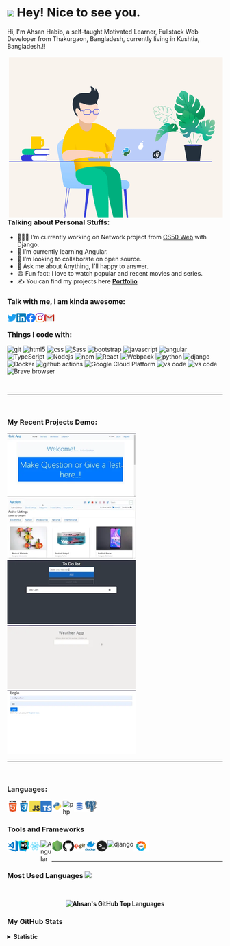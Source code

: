 # <img src="https://emojis.slackmojis.com/emojis/images/1531849430/4246/blob-sunglasses.gif?1531849430" width="30"/> Hey! Nice to see you.

Hi, I'm Ahsan Habib, a self-taught Motivated Learner, Fullstack Web Developer from Thakurgaon, Bangladesh, currently living in Kushtia, Bangladesh.!!
  <br/>
  <br/>
  <img align="right" alt="GIF" src="https://raw.githubusercontent.com/ahsaan-habib/ahsaan-habib/main/assets/122.gif" width="500" height="auto" />
  
### Talking about Personal Stuffs:

- 👨🏽‍💻 I’m currently working on Network project from [CS50 Web](https://cs50.harvard.edu/web/2020/) with Django.
- 🌱 I’m currently learning Angular.
- 👯 I’m looking to collaborate on open source.
- 💬 Ask me about Anything, I'll happy to answer.
- 😄 Fun fact: I love to watch popular and recent movies and series.
- ✍ You can find my projects here **[Portfolio](ahsaan-habib.github.io)**

### Talk with me, I am kinda awesome:

<a href="https://twitter.com/Ahsan_n_habib">
  <img align="left" alt="Ahsan Habib Twitter" width="22px" src="https://raw.githubusercontent.com/ahsaan-habib/ahsaan-habib/b27a16ea650fb3c86b48139bda66f2852c8da70b/assets/twitter.svg" />
</a>
<a href="https://www.linkedin.com/in/ahsan-habib-56a904183/">
  <img align="left" alt="Ahsan's LinkedIN" width="22px" src="https://raw.githubusercontent.com/ahsaan-habib/ahsaan-habib/b27a16ea650fb3c86b48139bda66f2852c8da70b/assets/linkedin.svg" />
</a>
<a href="https://www.facebook.com/ahsan.habib.n">
  <img align="left" alt="Ahsan Habib facebook" width="22px" src="https://raw.githubusercontent.com/ahsaan-habib/ahsaan-habib/b27a16ea650fb3c86b48139bda66f2852c8da70b/assets/facebook.svg" />
</a>
<a href="https://www.instagram.com/ahsan_habib_n/">
  <img align="left" alt="Ahsan Habib Instagram" width="22px" src="https://raw.githubusercontent.com/ahsaan-habib/ahsaan-habib/main/assets/instagram.png" />
</a>
<a href="mailto:ahice50@gmail.com">
  <img align="left" alt="Ahsan Habib gmail" width="22px" src="https://raw.githubusercontent.com/ahsaan-habib/ahsaan-habib/main/assets/Gmail_Icon.png" />
</a>

<br />

### Things I code with:

<p>
  <img width="auto" height="20px" alt="git" src="https://img.shields.io/badge/-Git-F05032?style=flat-square&logo=git&logoColor=white" />
  <img width="auto" height="20px" alt="html5" src="https://img.shields.io/badge/-HTML5-E34F26?style=flat-square&logo=html5&logoColor=white" />
  <img width="auto" height="20px" alt="css" src="https://img.shields.io/badge/CSS-239120?&style=for-the-badge&logo=css3&logoColor=white" />
  <img width="auto" height="20px" alt="Sass" src="https://img.shields.io/badge/-Sass-CC6699?style=flat-square&logo=sass&logoColor=white" />
  <img width="auto" height="20px" alt="bootstrap" src="https://img.shields.io/badge/Bootstrap-563D7C?style=for-the-badge&logo=bootstrap&logoColor=white" />
  
  <img width="auto" height="20px" alt="javascript" src="https://img.shields.io/badge/JavaScript-F7DF1E?style=for-the-badge&logo=javascript&logoColor=black" />
  <img width="auto" height="20px" alt="angular" src="https://img.shields.io/badge/-Angular-DD0031?style=flat-square&logo=angular&logoColor=white" />
  <img width="auto" height="20px" alt="TypeScript" src="https://img.shields.io/badge/-TypeScript-007ACC?style=flat-square&logo=typescript&logoColor=white" />
  <img width="auto" height="20px" alt="Nodejs" src="https://img.shields.io/badge/-Nodejs-43853d?style=flat-square&logo=Node.js&logoColor=white" />
  <img width="auto" height="20px" alt="npm" src="https://img.shields.io/badge/-NPM-CB3837?style=flat-square&logo=npm&logoColor=white" />
  <img width="auto" height="20px" alt="React" src="https://img.shields.io/badge/-React-45b8d8?style=flat-square&logo=react&logoColor=white" />
  <img width="auto" height="20px" alt="Webpack" src="https://img.shields.io/badge/-Webpack-8DD6F9?style=flat-square&logo=webpack&logoColor=white" />
  
  <img width="auto" height="20px" alt="python" src="https://img.shields.io/badge/Python-3776AB?style=for-the-badge&logo=python&logoColor=white" />
  <img width="auto" height="20px" alt="django" src="https://img.shields.io/badge/Django-092E20?style=for-the-badge&logo=django&logoColor=white" />
  
  <img width="auto" height="20px" alt="Docker" src="https://img.shields.io/badge/-Docker-46a2f1?style=flat-square&logo=docker&logoColor=white" />
  <img width="auto" height="20px" alt="github actions" src="https://img.shields.io/badge/-Github_Actions-2088FF?style=flat-square&logo=github-actions&logoColor=white" />
  <img width="auto" height="20px" alt="Google Cloud Platform" src="https://img.shields.io/badge/-Google_Cloud_Platform-1a73e8?style=flat-square&logo=google-cloud&logoColor=white" />
  <img width="auto" height="20px" alt="vs code" src="https://img.shields.io/badge/VSCode-1f425f.svg" />
  <img width="auto" height="20px" alt="vs code" src="https://img.shields.io/badge/WebStrom-1f425f.svg" />
  <img width="auto" height="20px" alt="Brave browser" src="https://img.shields.io/badge/-Brave_Browser-FB542B?style=flat-square&logo=brave&logoColor=white" />
</p>
<br />

---

<br />

### My Recent Projects Demo:

<a align="left" href="https://ahsaan-habib.github.io/">
  <img  alt="Auction project" width="300px" height="auto" src="https://github.com/ahsaan-habib/ahsaan-habib/blob/main/assets/test.gif?raw=true" />
</a>
<a align="left" href="https://ahsaan-habib.github.io/">
  <img  alt="Auction project" width="300px" height="auto" src="https://github.com/ahsaan-habib/ahsaan-habib/blob/main/assets/auction.gif?raw=true" />
</a>
<a align="left" href="https://ahsaan-habib.github.io/">
  <img  alt="Auction project" width="300px" height="auto" src="https://github.com/ahsaan-habib/ahsaan-habib/blob/main/assets/todo.gif?raw=true" />
</a>
<a align="left" href="https://ahsaan-habib.github.io/">
  <img  alt="Auction project" width="300px" height="auto" src="https://github.com/ahsaan-habib/ahsaan-habib/blob/main/assets/weather.gif?raw=true" />
</a>
<a align="left" href="https://ahsaan-habib.github.io/">
  <img  alt="Auction project" width="300px" height="auto" src="https://github.com/ahsaan-habib/ahsaan-habib/blob/main/assets/mail.gif?raw=true" />
 </a>
 
 <br />
 
 ---
 
<br />

### Languages:

<img align="left" title="HTML5" alt="HTML5" width="26px" src="https://raw.githubusercontent.com/github/explore/80688e429a7d4ef2fca1e82350fe8e3517d3494d/topics/html/html.png" />
<img align="left" title="CSS3" alt="CSS3" width="26px" src="https://raw.githubusercontent.com/github/explore/80688e429a7d4ef2fca1e82350fe8e3517d3494d/topics/css/css.png" />
<img align="left" title="JavaScript" alt="JavaScript" width="26px" src="https://raw.githubusercontent.com/github/explore/80688e429a7d4ef2fca1e82350fe8e3517d3494d/topics/javascript/javascript.png" />
<img align="left" title="TypeScript" alt="typescript" width="26px" src="https://raw.githubusercontent.com/ahsaan-habib/ahsaan-habib/main/assets/Typescript_logo_2020.svg.png" />
<img align="left" title="python" alt="python" width="26px" src="https://raw.githubusercontent.com/github/explore/80688e429a7d4ef2fca1e82350fe8e3517d3494d/topics/python/python.png" />
<img align="left" title="php" alt="php" width="26px" src="https://www.php.net/images/logos/new-php-logo.png" />
<img align="left" title="SQL" alt="SQL" width="26px" src="https://raw.githubusercontent.com/github/explore/80688e429a7d4ef2fca1e82350fe8e3517d3494d/topics/sql/sql.png" />
<img align="left" title="postgreSQL" alt="postgreSQL" width="26px" src="https://raw.githubusercontent.com/github/explore/80688e429a7d4ef2fca1e82350fe8e3517d3494d/topics/postgresql/postgresql.png" />

<br/>

<br/>

### Tools and Frameworks

<img align="left" title="Visual Studio Code" alt="Visual Studio Code" width="26px" src="https://raw.githubusercontent.com/github/explore/80688e429a7d4ef2fca1e82350fe8e3517d3494d/topics/visual-studio-code/visual-studio-code.png" />
<img align="left" title="Web Strom" alt="Web Strom" width="26px" src="https://github.com/ahsaan-habib/ahsaan-habib/blob/main/assets/webstorm-icon-logo-png-transparent.png?raw=true" />
<img align="left" title="React" alt="React" width="26px" height="26px" src="https://raw.githubusercontent.com/github/explore/80688e429a7d4ef2fca1e82350fe8e3517d3494d/topics/react/react.png" />
<img align="left" title="Angular" alt="Angular" width="26px" src="https://cdn.worldvectorlogo.com/logos/angular-icon.svg" />
<img align="left" title="Node.js" alt="Node.js" width="26px" src="https://raw.githubusercontent.com/github/explore/80688e429a7d4ef2fca1e82350fe8e3517d3494d/topics/nodejs/nodejs.png" />
<img align="left" title="GitHub" alt="GitHub" width="26px" src="https://raw.githubusercontent.com/github/explore/78df643247d429f6cc873026c0622819ad797942/topics/github/github.png" />
<img align="left" title="Git" alt="Git" width="26px" src="https://raw.githubusercontent.com/github/explore/80688e429a7d4ef2fca1e82350fe8e3517d3494d/topics/git/git.png"  />
<img align="left" title="Docker" alt="Docker" width="26px" src="https://raw.githubusercontent.com/github/explore/80688e429a7d4ef2fca1e82350fe8e3517d3494d/topics/docker/docker.png" />
<img align="left" title="Terminal" alt="Terminal" width="26px" src="https://raw.githubusercontent.com/github/explore/80688e429a7d4ef2fca1e82350fe8e3517d3494d/topics/terminal/terminal.png" />
<img align="left" title="django" alt="django"  src="https://img.shields.io/badge/Django-092E20?style=for-the-badge&logo=django&logoColor=white" />
<img align="left" title="Method: Agile" alt="Agile Methodology" width="36px" src="https://github.com/ahsaan-habib/ahsaan-habib/blob/main/assets/agilelogo.png?raw=true" />


<br />
<br />

***
<b />

### Most Used Languages <img src="https://media.giphy.com/media/hvRJCLFzcasrR4ia7z/giphy.gif" width="25px">
<br />
<p align="center"> <img alt="Ahsan's GitHub Top Languages" src="https://github-readme-stats.vercel.app/api/top-langs/?username=ahsaan-habib&show_icons=true&theme=gotham" alt="ahsaan-habib languages" />
 </p>



### My GitHub Stats
<details>
    <summary>Statistic</summary>
 <p align="center"><img src="https://gpvc.arturio.dev/ahsaan-habib" alt="Profile Views"> </p>
<p align="center"> <img src="https://github-readme-stats.vercel.app/api?username=ahsaan-habib&show_icons=true&theme=gotham" alt="ahsaan-habib Statistics" /></p>
</details>

<br />

